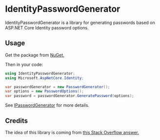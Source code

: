# IdentityPasswordGenerator

IdentityPasswordGenerator is a library for generating passwords based on ASP.NET Core Identity password options.

## Usage

Get the package from [NuGet.](https://www.nuget.org/packages/IdentityPasswordGenerator/)

Then in your code:

```csharp
using IdentityPasswordGenerator;
using Microsoft.AspNetCore.Identity;

var passwordGenerator = new PasswordGenerator();
var options = new PasswordOptions();
var password = passwordGenerator.GeneratePassword(options);
```

See [IPasswordGenerator](src/IdentityPasswordGenerator/IPasswordGenerator.cs) for more details.

## Credits

The idea of this library is coming from [this Stack Overflow answer.](https://stackoverflow.com/a/46229180/3078296)
